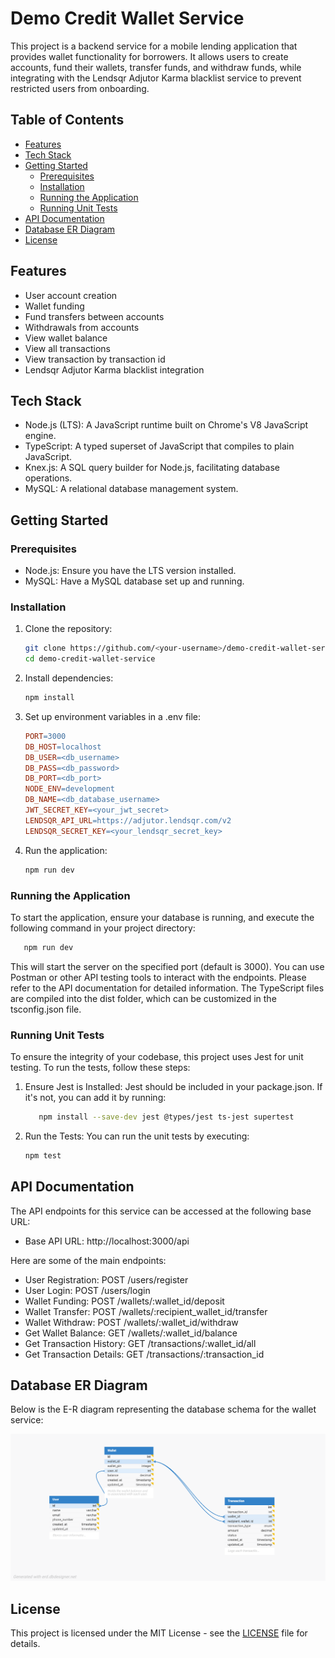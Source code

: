# Demo Credit Wallet Service

This project is a backend service for a mobile lending application that provides wallet functionality for borrowers. It allows users to create accounts, fund their wallets, transfer funds, and withdraw funds, while integrating with the Lendsqr Adjutor Karma blacklist service to prevent restricted users from onboarding.

## Table of Contents

- [Features](#features)
- [Tech Stack](#tech-stack)
- [Getting Started](#getting-started)
  - [Prerequisites](#prerequisites)
  - [Installation](#installation)
  - [Running the Application](#running-the-application)
  - [Running Unit Tests](#running-unit-tests)
- [API Documentation](#api-documentation)
- [Database ER Diagram](#database-er-diagram)
- [License](#license)

## Features

- User account creation
- Wallet funding
- Fund transfers between accounts
- Withdrawals from accounts
- View wallet balance
- View all transactions
- View transaction by transaction id
- Lendsqr Adjutor Karma blacklist integration

## Tech Stack

- Node.js (LTS): A JavaScript runtime built on Chrome's V8 JavaScript engine.
- TypeScript: A typed superset of JavaScript that compiles to plain JavaScript.
- Knex.js: A SQL query builder for Node.js, facilitating database operations.
- MySQL: A relational database management system.

## Getting Started

### Prerequisites

- Node.js: Ensure you have the LTS version installed.
- MySQL: Have a MySQL database set up and running.

### Installation

1. Clone the repository:

   ```bash
   git clone https://github.com/<your-username>/demo-credit-wallet-service.git
   cd demo-credit-wallet-service

   ```

2. Install dependencies:

   ```bash
   npm install

   ```

3. Set up environment variables in a .env file:

   ```makefile
   PORT=3000
   DB_HOST=localhost
   DB_USER=<db_username>
   DB_PASS=<db_password>
   DB_PORT=<db_port>
   NODE_ENV=development
   DB_NAME=<db_database_username>
   JWT_SECRET_KEY=<your_jwt_secret>
   LENDSQR_API_URL=https://adjutor.lendsqr.com/v2
   LENDSQR_SECRET_KEY=<your_lendsqr_secret_key>

   ```

4. Run the application:
   ```bash
   npm run dev
   ```

### Running the Application

To start the application, ensure your database is running, and execute the following command in your project directory:

```bash
   npm run dev
```

This will start the server on the specified port (default is 3000). You can use Postman or other API testing tools to interact with the endpoints. Please refer to the API documentation for detailed information. The TypeScript files are compiled into the dist folder, which can be customized in the tsconfig.json file.

### Running Unit Tests

To ensure the integrity of your codebase, this project uses Jest for unit testing. To run the tests, follow these steps:

1. Ensure Jest is Installed: Jest should be included in your package.json. If it's not, you can add it by running:

   ```bash
      npm install --save-dev jest @types/jest ts-jest supertest
   ```

2. Run the Tests: You can run the unit tests by executing:

   ```bash
   npm test

   ```

## API Documentation

The API endpoints for this service can be accessed at the following base URL:

- Base API URL: http://localhost:3000/api

Here are some of the main endpoints:

- User Registration: POST /users/register
- User Login: POST /users/login
- Wallet Funding: POST /wallets/:wallet_id/deposit
- Wallet Transfer: POST /wallets/:recipient_wallet_id/transfer
- Wallet Withdraw: POST /wallets/:wallet_id/withdraw
- Get Wallet Balance: GET /wallets/:wallet_id/balance
- Get Transaction History: GET /transactions/:wallet_id/all
- Get Transaction Details: GET /transactions/:transaction_id

## Database ER Diagram

Below is the E-R diagram representing the database schema for the wallet service:

![E-R Diagram](images/demo-credit-wallet_1.png)

## License

This project is licensed under the MIT License - see the [LICENSE](LICENSE) file for details.
